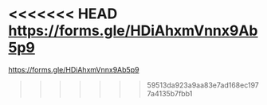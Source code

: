 <<<<<<< HEAD
https://forms.gle/HDiAhxmVnnx9Ab5p9
=======
https://forms.gle/HDiAhxmVnnx9Ab5p9
>>>>>>> 59513da923a9aa83e7ad168ec1977a4135b7fbb1
